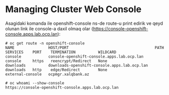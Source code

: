 # Managing Cluster Web Console
Asagidaki komanda ile openshift-console ns-de route-u print edirik ve qeyd olunan link ile console-a daxil olmaq olar (https://console-openshift-console.apps.lab.ocp.lan):
```
# oc get route -n openshift-console
NAME               HOST/PORT                                      PATH   SERVICES    PORT    TERMINATION          WILDCARD
console            console-openshift-console.apps.lab.ocp.lan            console     https   reencrypt/Redirect   None
downloads          downloads-openshift-console.apps.lab.ocp.lan          downloads   http    edge/Redirect        None
external-console   ocpmgr.xalqbank.az

# oc whoami --show-console
https://console-openshift-console.apps.lab.ocp.lan
```
